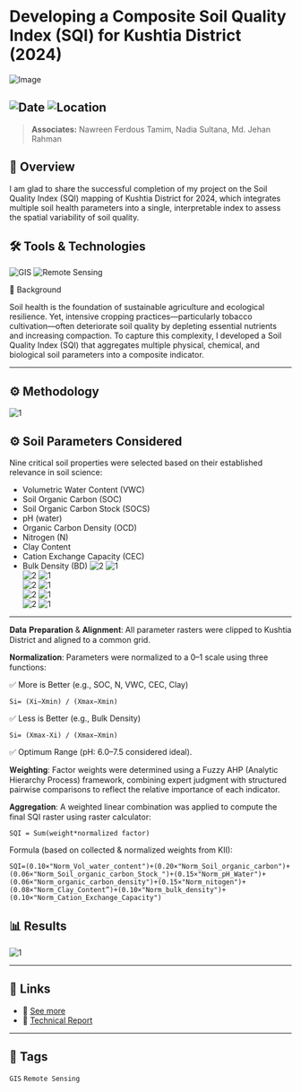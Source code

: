 # Developing a Composite Soil Quality Index (SQI) for Kushtia District (2024) 

![Image](https://framerusercontent.com/images/lEJroOaLbqiE0sTyjJF4tqUSs.jpg?scale-down-to=2048&width=2550&height=3300)  

![Date](https://img.shields.io/badge/22/08/2025-22/08/2025-blue) 
![Location](https://img.shields.io/badge/Location-Rajshahi-green) 
---
> **Associates:** Nawreen Ferdous Tamim, Nadia Sultana, Md. Jehan Rahman

## 📝 Overview
I am glad to share the successful completion of my project on the Soil Quality Index (SQI) mapping of Kushtia District for 2024, which integrates multiple soil health parameters into a single, interpretable index to assess the spatial variability of soil quality.

## 🛠️ Tools & Technologies
![GIS](https://img.shields.io/badge/GIS-ArcGIS-green) 
![Remote Sensing](https://img.shields.io/badge/Remote%20Sensing-Satellite%20Data-orange)  

🔎 Background

Soil health is the foundation of sustainable agriculture and ecological resilience. Yet, intensive cropping practices—particularly tobacco cultivation—often deteriorate soil quality by depleting essential nutrients and increasing compaction. To capture this complexity, I developed a Soil Quality Index (SQI) that aggregates multiple physical, chemical, and biological soil parameters into a composite indicator.

---

## ⚙️ Methodology
![1](https://framerusercontent.com/images/SsGFmSox7WzdLKh7srgG4RQ6aBE.jpg?scale-down-to=1024&width=5400&height=4800)  

## ⚙️ Soil Parameters Considered

Nine critical soil properties were selected based on their established relevance in soil science:

- Volumetric Water Content (VWC)
- Soil Organic Carbon (SOC)
- Soil Organic Carbon Stock (SOCS)
- pH (water)
- Organic Carbon Density (OCD)
- Nitrogen (N)
- Clay Content
- Cation Exchange Capacity (CEC)
- Bulk Density (BD)
![2](https://framerusercontent.com/images/MOnH6WgabonxzMDpfKCzfIVw3k.jpg?scale-down-to=2048&width=2550&height=3300) 
![1](https://framerusercontent.com/images/Bv2YSv2q1ruPFGMV8Zi03pAHfI.jpg?scale-down-to=2048&width=2550&height=3300)  
![2](https://framerusercontent.com/images/rJQs8ublU1OmwCKh1xYc69rAJ8g.jpg?scale-down-to=2048&width=2550&height=3300) 
![1](https://framerusercontent.com/images/wYpttOuIfKnmiB0cfcgF2EdHcKs.jpg?scale-down-to=2048&width=2550&height=3300)  
![2](https://framerusercontent.com/images/jk9NnSD0XLWJwLIbfkntF0eA4FA.jpg?scale-down-to=2048&width=2550&height=3300) 
![1](https://framerusercontent.com/images/oluHcW4il2YMtVuJXotLJNN97w.jpg?scale-down-to=2048&width=2550&height=3300)  
![2](https://framerusercontent.com/images/eynNA9GI5GSNwj6M0UtrTrQzgJg.jpg?scale-down-to=2048&width=2550&height=3300)
![1](https://framerusercontent.com/images/BwbJ70tcQ0N6H9Atmy8C6ivOEc.jpg?scale-down-to=2048&width=2550&height=3300)  
![2](https://framerusercontent.com/images/FsKPtmy06Hr5Ok4ni3F6K93BGw.jpg?scale-down-to=2048&width=2550&height=3300)
![1](https://framerusercontent.com/images/kV07P51a9agpM1hIacRlHFPCf8.jpg?scale-down-to=2048&width=2550&height=3300)  
---
𝐃𝐚𝐭𝐚 𝐏𝐫𝐞𝐩𝐚𝐫𝐚𝐭𝐢𝐨𝐧 & 𝐀𝐥𝐢𝐠𝐧𝐦𝐞𝐧𝐭: All parameter rasters were clipped to Kushtia District and aligned to a common grid.

𝐍𝐨𝐫𝐦𝐚𝐥𝐢𝐳𝐚𝐭𝐢𝐨𝐧: Parameters were normalized to a 0–1 scale using three functions:

 ✅ More is Better (e.g., SOC, N, VWC, CEC, Clay)

``` text
Si​= (Xi​−Xmin) / (Xmax​−Xmin)​​​
```

 ✅ Less is Better (e.g., Bulk Density)

``` text
Si​= (Xmax​-Xi​) / (Xmax​−Xmin)​​​
```

 ✅ Optimum Range (pH: 6.0–7.5 considered ideal).

𝐖𝐞𝐢𝐠𝐡𝐭𝐢𝐧𝐠: Factor weights were determined using a Fuzzy AHP (Analytic Hierarchy Process) framework, combining expert judgment with structured pairwise comparisons to reflect the relative importance of each indicator.

𝐀𝐠𝐠𝐫𝐞𝐠𝐚𝐭𝐢𝐨𝐧: A weighted linear combination was applied to compute the final SQI raster using raster calculator:

``` text
SQI = Sum(weight*normalized factor)
```

Formula (based on collected & normalized weights from KII):

``` text
SQI=(0.10×"Norm_Vol_water_content")+(0.20×"Norm_Soil_organic_carbon")+(0.06×"Norm_Soil_organic_carbon_Stock_")+(0.15×"Norm_pH_Water")+(0.06×"Norm_organic_carbon_density")+(0.15×"Norm_nitogen")+(0.08×"Norm_Clay_Content”)+(0.10×"Norm_bulk_density")+(0.10×"Norm_Cation_Exchange_Capacity")
```

## 📊 Results

![1](https://framerusercontent.com/images/lEJroOaLbqiE0sTyjJF4tqUSs.jpg?scale-down-to=2048&width=2550&height=3300)  

---

## 📎 Links
- 🔗 [See more](https://www.linkedin.com/posts/imtiajiqbalmahfuj_soil-quality-index-sqi-2024-activity-7364734668937596929-IMrF?utm_source=share&utm_medium=member_desktop&rcm=ACoAAETCC3UBjMNBwycvXEm57I2FBEXCxvdKcM0)  
- 📄 [Technical Report]()

---

## 🔖 Tags
`GIS` `Remote Sensing` 

